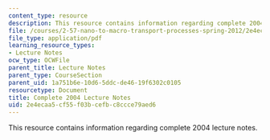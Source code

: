 ```yaml
---
content_type: resource
description: This resource contains information regarding complete 2004 lecture notes.
file: /courses/2-57-nano-to-macro-transport-processes-spring-2012/2e4ecaa5cf55f03bcefbc8ccce79aed6_MIT2_57S12_lec_notes_2004.pdf
file_type: application/pdf
learning_resource_types:
- Lecture Notes
ocw_type: OCWFile
parent_title: Lecture Notes
parent_type: CourseSection
parent_uid: 1a751b6e-10d6-5ddc-de46-19f6302c0105
resourcetype: Document
title: Complete 2004 Lecture Notes
uid: 2e4ecaa5-cf55-f03b-cefb-c8ccce79aed6
---
```

This resource contains information regarding complete 2004 lecture notes.

